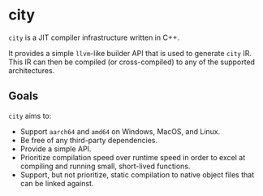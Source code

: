 # city

`city` is a JIT compiler infrastructure written in C++.

It provides a simple `llvm`-like builder API that is used to generate `city` IR. This IR can then be compiled (or
cross-compiled) to any of the supported architectures.

## Goals

`city` aims to:

- Support `aarch64` and `amd64` on Windows, MacOS, and Linux.
- Be free of any third-party dependencies.
- Provide a simple API.
- Prioritize compilation speed over runtime speed in order to excel at compiling and running small, short-lived
  functions.
- Support, but not prioritize, static compilation to native object files that can be linked against.